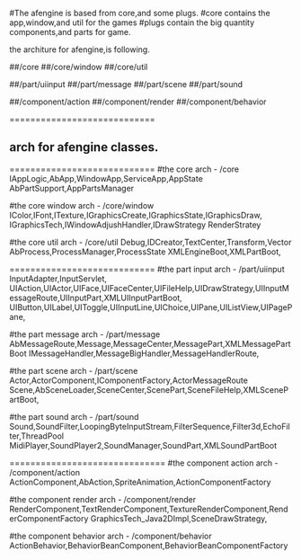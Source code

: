 #The afengine is based from core,and some plugs.
#core contains the app,window,and util for the games
#plugs contain the big quantity components,and parts for game.

the architure for afengine,is following.

##/core
##/core/window
##/core/util

##/part/uiinput
##/part/message
##/part/scene
##/part/sound

##/component/action
##/component/render
##/component/behavior

============================
## arch for afengine classes.
============================
#the core arch - /core
IAppLogic,AbApp,WindowApp,ServiceApp,AppState
AbPartSupport,AppPartsManager

#the core window arch - /core/window
IColor,IFont,ITexture,IGraphicsCreate,IGraphicsState,IGraphicsDraw,
IGraphicsTech,IWindowAdjushHandler,IDrawStrategy
RenderStratey

#the core util arch -  /core/util
Debug,IDCreator,TextCenter,Transform,Vector
AbProcess,ProcessManager,ProcessState
XMLEngineBoot,XMLPartBoot,

============================
#the part input arch - /part/uiinput
InputAdapter,InputServlet,
UIAction,UIActor,UIFace,UIFaceCenter,UIFileHelp,UIDrawStrategy,UIInputMessageRoute,UIInputPart,XMLUIInputPartBoot,
UIButton,UILabel,UIToggle,UIInputLine,UIChoice,UIPane,UIListView,UIPagePane,

#the part message arch - /part/message
AbMessageRoute,Message,MessageCenter,MessagePart,XMLMessagePartBoot
IMessageHandler,MessageBigHandler,MessageHandlerRoute,

#the part scene arch - /part/scene
Actor,ActorComponent,IComponentFactory,ActorMessageRoute
Scene,AbSceneLoader,SceneCenter,ScenePart,SceneFileHelp,XMLScenePartBoot,

#the part sound arch - /part/sound
Sound,SoundFilter,LoopingByteInputStream,FilterSequence,Filter3d,EchoFilter,ThreadPool
MidiPlayer,SoundPlayer2,SoundManager,SoundPart,XMLSoundPartBoot

==============================
#the component action arch - /component/action
ActionComponent,AbAction,SpriteAnimation,ActionComponentFactory

#the component render arch - /component/render
RenderComponent,TextRenderComponent,TextureRenderComponent,RenderComponentFactory
GraphicsTech_Java2DImpl,SceneDrawStrategy,

#the component behavior arch - /component/behavior
ActionBehavior,BehaviorBeanComponent,BehaviorBeanComponentFactory